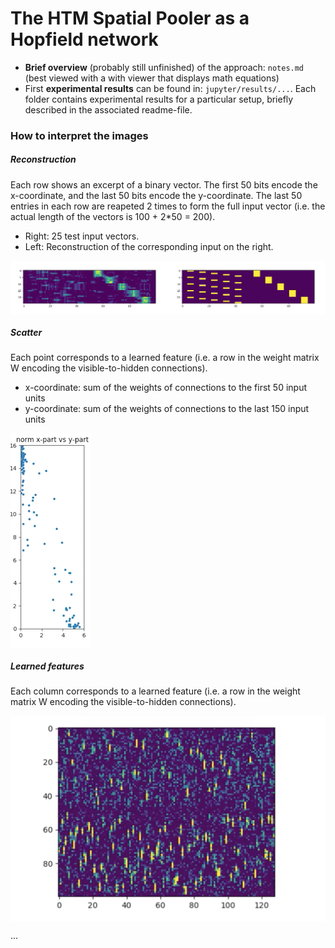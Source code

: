 

# The HTM Spatial Pooler as a Hopfield network


 - **Brief overview** (probably still unfinished) of the approach: `notes.md` (best viewed with a with viewer that displays math equations)
 - First **experimental results** can be found in: `jupyter/results/...`. Each folder contains experimental results for a particular setup, briefly described in the associated readme-file.

### How to interpret the images

##### Reconstruction

Each row shows an excerpt of a binary vector. The first 50 bits encode the x-coordinate, and the last 50 bits encode the y-coordinate.
The last 50 entries in each row are reapeted 2 times to form the full input vector (i.e. the actual length of the vectors is 100 + 2*50 = 200).

 - Right: 25 test input vectors.
 - Left: Reconstruction of the corresponding input on the right.

<img src="./media/reconstruction_example.png" align="center"/>

##### Scatter

Each point corresponds to a learned feature (i.e. a row in the weight matrix W encoding the visible-to-hidden connections).

- x-coordinate: sum of the weights of connections to the first 50 input units
- y-coordinate: sum of the weights of connections to the last 150 input units

<img src="./media/scatter_example.png" align="center"/>


##### Learned features

Each column corresponds to a learned feature (i.e. a row in the weight matrix W encoding the visible-to-hidden connections).

<img src="./media/features_example.png" align="center"/>



...

